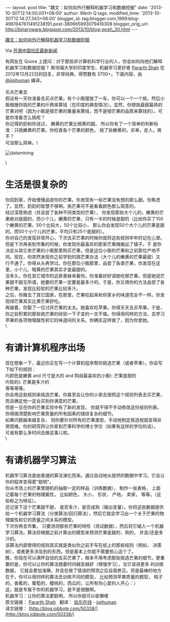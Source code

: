 --- layout: post title: "趣文：如何向外行解释机器学习和数据挖掘" date:
'2013-10-30T12:14:00.001+08:00' author: Wenh Q tags: modified\_time:
'2013-10-30T12:14:27.343+08:00' blogger\_id:
tag:blogger.com,1999:blog-4961947611491238191.post-380665993079416308
blogger\_orig\_url:
http://binaryware.blogspot.com/2013/10/blog-post\_30.html ---

[趣文：如何向外行解释机器学习和数据挖掘](http://www.oschina.net/news/45446/how-do-you-explain-machine-learning-and-data-mining)

Via [开源中国社区最新新闻](http://www.oschina.net/?from=rss)

有网友在 Quora
上提问：对于那些非计算机科学行业的人，你会如何向他们解释机器学习和数据挖掘？
斯坦福大学的印度学生、机器学习爱好者 [Pararth
Shah](http://www.quora.com/Pararth-Shah) 在2012年12月22日的回复，非常经典，得赞数有
3700+。下面内容，由[@jiqihuman](http://www.jobbole.com/members/jiqihuman/)
编译。\
\
买点芒果去\
假设有一天你准备去买点芒果。有个小贩摆放了一车。你可以一个一个挑，然后小贩根据你挑的芒果的斤两来算钱（在印度的典型情况）。显然，你想挑最甜最熟的芒果对吧（因为小贩是按芒果的重量来算钱，而不是按芒果的品质来算钱的）。可是你准备怎么挑呢？\
你记得奶奶和你说过， 嫩黄的芒果比暗黄的甜。
所以你有了一个简单的判断标准：只挑嫩黄的芒果。你检查各个芒果的颜色，
挑了些嫩黄的，买单，走人，爽不？\
可没那么简单。\

![datamining](http://static.oschina.net/uploads/img/201310/29083835_wQ1i.jpg)

\

生活是很复杂的
==============

你回到家，开始慢慢品尝你的芒果。你发现有一些芒果没有想的那么甜。你焦虑了。显然，奶奶的智慧不够啊。挑芒果可不是看看颜色那么简答的。\
经过深思熟虑（并且尝了各种不同类型的芒果），
你发现那些大个儿的，嫩黄的芒果绝对是甜的，而小个儿，嫩黄的芒果，只有一半的时候是甜的（比如你买了100个嫩黄的芒果，50个比较大，50个比较小，
那么你会发现50个大个儿的芒果是甜的，而50个小个儿的芒果，平均只有25个是甜的）。\
你对自己的发现非常开心，下次去买芒果的时候你就将这些规则牢牢的记在心里。但是下次再来到市集的时候，你发现你最喜欢的那家芒果摊搬出了镇子。于
是你决定从其它卖芒果的小贩那里购买芒果，但是这位小贩的芒果和之前那位产地不同。现在，你突然发现你之前学到的挑芒果办法（大个儿的嫩黄的芒果最甜）又
行不通了。你得从头再学过。你在那位小贩那里，品尝了各类芒果，你发现在这里，小个儿、暗黄的芒果其实才是最甜的。\
没多久，你在其它城市的远房表妹来看你。你准备好好请她吃顿芒果。但是她说芒果甜不甜无所谓，她要的芒果一定要是最多汁的。于是，你又用你的方法品尝了各种芒果，发现比较软的芒果比较多汁。\
之后，你搬去了其它国家。在那里，芒果吃起来和你家乡的味道完全不一样。你发现绿芒果其实比黄芒果好吃。\
再接着，你娶了一位讨厌芒果的太太。她喜欢吃苹果。你得天天去买苹果。于是，你之前积累的那些挑芒果的经验一下子变的一文不值。你得用同样的方法，去学习苹果的各项物理属性和它的味道间的关系。你确实这样做了，因为你爱她。\
\

有请计算机程序出场
==================

现在想象一下，最近你正在写一个计算机程序帮你挑选芒果（或者苹果）。你会写下如下的规则：\
if(颜色是嫩黄 and 尺寸是大的 and 购自最喜欢的小贩): 芒果是甜的\
if(软的): 芒果是多汁的\
等等等等。\
你会用这些规则来挑选芒果。你甚至会让你的小弟去按照这个规则列表去买芒果，而且确定他一定会买到你满意的芒果。\
但是一旦在你的芒果实验中有了新的发现，
你就不得不手动修改这份规则列表。你得搞清楚影响芒果质量的所有因素的错综复杂的细节。\
如果问题越来越复杂，
则你要针对所有的芒果类型，手动地制定挑选规就变得非常困难。你的研究将让你拿到芒果科学的博士学位（如果有这样的学位的话）。\
可谁有那么多时间去做这事儿呢。\
\

有请机器学习算法
================

机器学习算法是由普通的算法演化而来。通过自动地从提供的数据中学习，它会让你的程序变得更"聪明"。\
你从市场上的芒果里随机的抽取一定的样品（训练数据）， 制作一张表格，
上面记着每个芒果的物理属性， 比如颜色， 大小， 形状， 产地， 卖家，
等等。（这些称之为特征）。\
还记录下这个芒果甜不甜，
是否多汁，是否成熟（输出变量）。你将这些数据提供给一个机器学习算法（分类算法/回归算法），然后它就会学习出一个关于芒果的物理属性和它的质量之间关系的模型。\
下次你再去市集，
只要测测那些芒果的特性（测试数据），然后将它输入一个机器学习算法。算法将根据之前计算出的模型来预测芒果是甜的，熟的，
并且/还是多汁的。\
该算法内部使用的规则其实就是类似你之前手写在纸上的那些规则（例如，
决策树），或者更多涉及到的东西，但是基本上你就不需要担心这个了。\
瞧，你现在可以满怀自信的去买芒果了，根本不用考虑那些挑选芒果的细节。更重要的是，你可以让你的算法随着时间越变越好（增强学习），当它读进更多
的训练数据，
它就会更加准确，并且在做了错误的预测之后自我修正。但是最棒的地方在于，你可以用同样的算法去训练不同的模型，
比如预测苹果质量的模型，
桔子的，香蕉的，葡萄的，樱桃的，西瓜的，让所有你心爱的人开心：）\
这，就是专属于你的机器学习，是不是很酷啊。\
机器学习：让你的算法更聪明， 所以你就可以偷懒喽\
原文链接： [Pararth
Shah](http://www.quora.com/How-do-you-explain-Machine-Learning-and-Data-Mining-to-non-Computer-Science-people)   翻译：
[伯乐在线](http://blog.jobbole.com/) -
[jiqihuman](http://blog.jobbole.com/author/jiqihuman/)\
译文链接：
[http://blog.jobbole.com/50338/](http://blog.jobbole.com/50338/)
